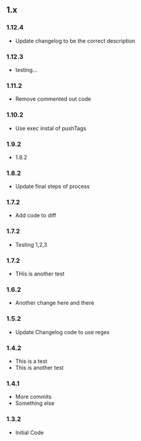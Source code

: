 ## 1.x

### 1.12.4

* Update changelog to be the correct description

### 1.12.3

* testing...

### 1.11.2

* Remove commented out code

### 1.10.2

* Use exec instal of pushTags

### 1.9.2

* 1.8.2

### 1.8.2

* Update final steps of process

### 1.7.2

* Add code to diff

### 1.7.2

* Testing 1,2,3

### 1.7.2

* THis is another test

### 1.6.2

* Another change here and there

### 1.5.2

* Update Changelog code to use regex

### 1.4.2

* This is a test
* This is another test

### 1.4.1

* More commits
* Something else

### 1.3.2

* Initial Code
